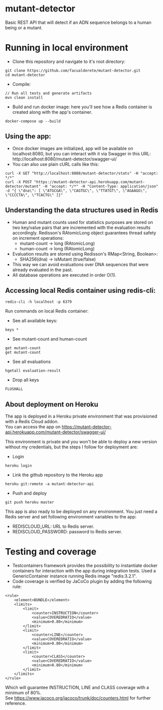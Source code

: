 # mutant-detector
Basic REST API that will detect if an ADN sequence belongs to a human being or a mutant.

# Running in local environment
* Clone this repository and navigate to it's root directory:
```
git clone https://github.com/facualderete/mutant-detector.git
cd mutant-detector
```
* Compile:
```
// Run all tests and generate artifacts
mvn clean install
```
* Build and run docker image: here you'll see how a Redis container is created along with the app's container.
```
docker-compose up --build
```
## Using the app:
* Once docker images are initialized, app will be available on localhost:8080, but you can interact with it via Swagger in this URL: http://localhost:8080/mutant-detector/swagger-ui/
* You can also use plain cURL calls like this:
```
curl -X GET "http://localhost:8080/mutant-detector/stats" -H "accept: */*"
curl -X POST "https://mutant-detector-api.herokuapp.com/mutant-detector/mutant" -H "accept: */*" -H "Content-Type: application/json" -d "{ \"dna\": [ \"ATGCGA\", \"CAGTGC\", \"TTATGT\", \"AGAAGG\", \"CCCCTA\", \"TCACTG\" ]}"
```

## Understanding the data structures used in Redis
* Human and mutant counts used for statistics purposes are stored on two key/value pairs that are incremented with the evaluation results accordingly. Redisson's RAtomicLong object guarantees thread safety on increment operations:
    * mutant-count -> long (RAtomicLong)
    * human-count -> long (RAtomicLong)
* Evaluation results are stored using Redisson's RMap<String, Boolean>:
    * SHA256(dna) -> isMutant (true/false)
* This way we can avoid evaluations over DNA sequences that were already evaluated in the past.
* All database operations are executed in order O(1).

## Accessing local Redis container using redis-cli:
```
redis-cli -h localhost -p 6379
```
Run commands on local Redis container:
* See all available keys:
```
keys *
```
   * See mutant-count and human-count
```
get mutant-count
get mutant-count
```
   * See all evaluations
```
hgetall evaluation-result
```
   * Drop all keys
```
FLUSHALL
```

## About deployment on Heroku
The app is deployed in a Heroku private environment that was provisioned with a Redis Cloud addon.  
You can access the app on https://mutant-detector-api.herokuapp.com/mutant-detector/swagger-ui/

This environment is private and you won't be able to deploy a new version without my credentials, but the steps I follow for deployment are:
* Login
```
heroku login
```
* Link the github repository to the Heroku app
```
heroku git:remote -a mutant-detector-api
```
* Push and deploy
```
git push heroku master
```
This app is also ready to be deployed on any environment. You just need a Redis server and set following environment variables to the app:
* REDISCLOUD_URL: URL to Redis server.
* REDISCLOUD_PASSWORD: password to Redis server.

# Testing and coverage
* Testcontainers framework provides the possibility to instantiate docker containers for interaction with the app during integration tests. Used a GenericContainer instance running Redis image "redis:3.2.1".
* Code coverage is verified by JaCoCo plugin by adding the following rule:
```
<rule>
    <element>BUNDLE</element>
    <limits>
        <limit>
            <counter>INSTRUCTION</counter>
            <value>COVEREDRATIO</value>
            <minimum>0.80</minimum>
        </limit>
        <limit>
            <counter>LINE</counter>
            <value>COVEREDRATIO</value>
            <minimum>0.80</minimum>
        </limit>
        <limit>
            <counter>CLASS</counter>
            <value>COVEREDRATIO</value>
            <minimum>0.80</minimum>
        </limit>
    </limits>
</rule>
```
Which will guarantee INSTRUCTION, LINE and CLASS coverage with a minimum of 80%.  
See https://www.jacoco.org/jacoco/trunk/doc/counters.html for further reference.